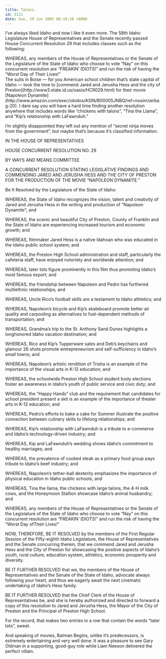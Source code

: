 ```yaml
---
title: Talons.
id: 3111
date: Sun, 19 Jun 2005 09:19:28 +0000
---
```


I’ve always liked Idaho and now I like it even more. The 58th Idaho Legislature House of Representatives and the Senate recently passed House Concurrent Resolution 29 that includes clauses such as the following:



<div class="quote"><span class="caps">WHEREAS</span>, any members of the House of Representatives or the Senate of the Legislature of the State of Idaho who choose to vote “Nay” on this concurrent resolution are “FREAKIN’ IDIOTS!” and run the risk of having the “Worst Day of Their Lives!”</div>The suits in Boise — for you American school children that’s state capital of Idaho — took the time to [commend Jared and Jerusha Hess and the city of Preston](http://www3.state.id.us/oasis/HCR029.html) for their movie [Napoleon Dynamite](http://www.amazon.com/exec/obidos/ASIN/B00005JNBQ/ref=nosim/airbag-20). I dare say you will have a hard time finding another resolution anywhere that includes words like “chickens with talons”, “Tina the Llama”, and “Kip’s relationship with LaFawnduh.”  

I’m slightly disappointed they left out any mention of “secret ninja moves from the government”, but maybe that’s because it’s classified information.



<div class="quote">IN THE HOUSE OF REPRESENTATIVES



HOUSE CONCURRENT RESOLUTION NO. 29



BY WAYS AND MEANS COMMITTEE



A CONCURRENT RESOLUTION STATING LEGISLATIVE FINDINGS AND COMMENDING JARED AND JERUSHA HESS AND THE CITY OF PRESTON FOR THE PRODUCTION OF THE MOVIE “NAPOLEON DYNAMITE.”



Be It Resolved by the Legislature of the State of Idaho:



<span class="caps">WHEREAS</span>, the State of Idaho recognizes the vision, talent and creativity of Jared and Jerusha Hess in the writing and production of “Napoleon Dynamite”; and  

<span class="caps">WHEREAS</span>, the scenic and beautiful City of Preston, County of Franklin and the State of Idaho are experiencing increased tourism and economic growth; and  

<span class="caps">WHEREAS</span>, filmmaker Jared Hess is a native Idahoan who was educated in the Idaho public school system; and  

<span class="caps">WHEREAS</span>, the Preston High School administration and staff, particularly the cafeteria staff, have enjoyed notoriety and worldwide attention; and  

<span class="caps">WHEREAS</span>, tater tots figure prominently in this film thus promoting Idaho’s most famous export; and  

<span class="caps">WHEREAS</span>, the friendship between Napoleon and Pedro has furthered multiethnic relationships; and  

<span class="caps">WHEREAS</span>, Uncle Rico’s football skills are a testament to Idaho athletics; and  

<span class="caps">WHEREAS</span>, Napoleon’s bicycle and Kip’s skateboard promote better air quality and carpooling as alternatives to fuel-dependent methods of transportation; and  

<span class="caps">WHEREAS</span>, Grandma’s trip to the St. Anthony Sand Dunes highlights a longhonored Idaho vacation destination; and  

<span class="caps">WHEREAS</span>, Rico and Kip’s Tupperware sales and Deb’s keychains and glamour 26 shots promote entrepreneurism and self-sufficiency in Idaho’s small towns; and  

<span class="caps">WHEREAS</span>, Napoleon’s artistic rendition of Trisha is an example of the importance of the visual arts in K-12 education; and  

<span class="caps">WHEREAS</span>, the schoolwide Preston High School student body elections foster an awareness in Idaho’s youth of public service and civic duty; and  

<span class="caps">WHEREAS</span>, the “Happy Hands” club and the requirement that candidates for school president present a skit is an example of the importance of theater arts in K-12 education; and  

<span class="caps">WHEREAS</span>, Pedro’s efforts to bake a cake for Summer illustrate the positive connection between culinary skills to lifelong relationships; and  

<span class="caps">WHEREAS</span>, Kip’s relationship with LaFawnduh is a tribute to e-commerce and Idaho’s technology-driven industry; and  

<span class="caps">WHEREAS</span>, Kip and LaFawnduh’s wedding shows Idaho’s commitment to healthy marriages; and  

<span class="caps">WHEREAS</span>, the prevalence of cooked steak as a primary food group pays tribute to Idaho’s beef industry; and  

<span class="caps">WHEREAS</span>, Napoleon’s tether-ball dexterity emphasizes the importance of physical education in Idaho public schools; and  

<span class="caps">WHEREAS</span>, Tina the llama, the chickens with large talons, the 4-H milk cows, and the Honeymoon Stallion showcase Idaho’s animal husbandry; and  

<span class="caps">WHEREAS</span>, any members of the House of Representatives or the Senate of the Legislature of the State of Idaho who choose to vote “Nay” on this concurrent resolution are “FREAKIN’ IDIOTS!” and run the risk of having the “Worst Day ofTheir Lives!”  

<span class="caps">NOW, THEREFORE, BE IT RESOLVED</span> by the members of the First Regular Session of the Fifty-eighth Idaho Legislature, the House of Representatives and the Senate concurring therein, that we commend Jared and Jerusha Hess and the City of Preston for showcasing the positive aspects of Idaho’s youth, rural culture, education system, athletics, economic prosperity and diversity.  

<span class="caps">BE IT FURTHER RESOLVED</span> that we, the members of the House of Representatives and the Senate of the State of Idaho, advocate always following your heart, and thus we eagerly await the next cinematic undertaking of Idaho’s Hess family.  

<span class="caps">BE IT FURTHER RESOLVED</span> that the Chief Clerk of the House of Representatives be, and she is hereby authorized and directed to forward a copy of this resolution to Jared and Jerusha Hess, the Mayor of the City of Preston and the Principal of Preston High School.



</div>For the record, that makes two entries in a row that contain the words “tater tots”, sweet.  

And speaking of movies, Batman Begins, unlike it’s predecessors, is extremely entertaining and very well done. It was a pleasure to see Gary Oldman in a supporting, good-guy role while Liam Neeson delivered the perfect villain.





